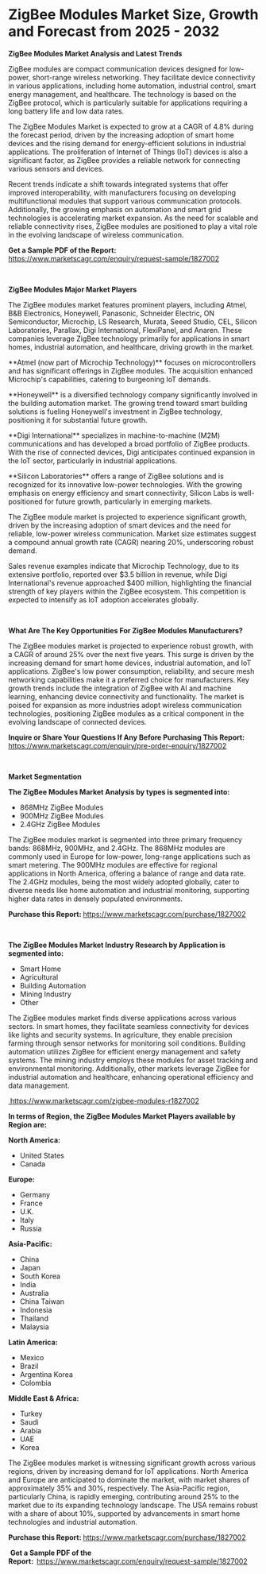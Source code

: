 <p><h1>ZigBee Modules Market Size, Growth and Forecast from 2025 - 2032</h1></p><p><strong>ZigBee Modules Market Analysis and Latest Trends</strong></p>
<p><p>ZigBee modules are compact communication devices designed for low-power, short-range wireless networking. They facilitate device connectivity in various applications, including home automation, industrial control, smart energy management, and healthcare. The technology is based on the ZigBee protocol, which is particularly suitable for applications requiring a long battery life and low data rates.</p><p>The ZigBee Modules Market is expected to grow at a CAGR of 4.8% during the forecast period, driven by the increasing adoption of smart home devices and the rising demand for energy-efficient solutions in industrial applications. The proliferation of Internet of Things (IoT) devices is also a significant factor, as ZigBee provides a reliable network for connecting various sensors and devices.</p><p>Recent trends indicate a shift towards integrated systems that offer improved interoperability, with manufacturers focusing on developing multifunctional modules that support various communication protocols. Additionally, the growing emphasis on automation and smart grid technologies is accelerating market expansion. As the need for scalable and reliable connectivity rises, ZigBee modules are positioned to play a vital role in the evolving landscape of wireless communication.</p></p>
<p><strong>Get a Sample PDF of the Report:&nbsp;</strong> <a href="https://www.marketscagr.com/enquiry/request-sample/1827002?utm_campaign=2114&utm_medium=2&utm_source=Github&utm_content=ia&utm_term=15042025&utm_id=zigbee-modules">https://www.marketscagr.com/enquiry/request-sample/1827002</a></p>
<p>&nbsp;</p>
<p><strong>ZigBee Modules Major Market Players</strong></p>
<p><p>The ZigBee modules market features prominent players, including Atmel, B&B Electronics, Honeywell, Panasonic, Schneider Electric, ON Semiconductor, Microchip, LS Research, Murata, Seeed Studio, CEL, Silicon Laboratories, Parallax, Digi International, FlexiPanel, and Anaren. These companies leverage ZigBee technology primarily for applications in smart homes, industrial automation, and healthcare, driving growth in the market.</p><p>**Atmel (now part of Microchip Technology)** focuses on microcontrollers and has significant offerings in ZigBee modules. The acquisition enhanced Microchip's capabilities, catering to burgeoning IoT demands.</p><p>**Honeywell** is a diversified technology company significantly involved in the building automation market. The growing trend toward smart building solutions is fueling Honeywell's investment in ZigBee technology, positioning it for substantial future growth.</p><p>**Digi International** specializes in machine-to-machine (M2M) communications and has developed a broad portfolio of ZigBee products. With the rise of connected devices, Digi anticipates continued expansion in the IoT sector, particularly in industrial applications.</p><p>**Silicon Laboratories** offers a range of ZigBee solutions and is recognized for its innovative low-power technologies. With the growing emphasis on energy efficiency and smart connectivity, Silicon Labs is well-positioned for future growth, particularly in emerging markets.</p><p>The ZigBee module market is projected to experience significant growth, driven by the increasing adoption of smart devices and the need for reliable, low-power wireless communication. Market size estimates suggest a compound annual growth rate (CAGR) nearing 20%, underscoring robust demand.</p><p>Sales revenue examples indicate that Microchip Technology, due to its extensive portfolio, reported over $3.5 billion in revenue, while Digi International's revenue approached $400 million, highlighting the financial strength of key players within the ZigBee ecosystem. This competition is expected to intensify as IoT adoption accelerates globally.</p></p>
<p>&nbsp;</p>
<p><strong>What Are The Key Opportunities For ZigBee Modules Manufacturers?</strong></p>
<p><p>The ZigBee modules market is projected to experience robust growth, with a CAGR of around 25% over the next five years. This surge is driven by the increasing demand for smart home devices, industrial automation, and IoT applications. ZigBee's low power consumption, reliability, and secure mesh networking capabilities make it a preferred choice for manufacturers. Key growth trends include the integration of ZigBee with AI and machine learning, enhancing device connectivity and functionality. The market is poised for expansion as more industries adopt wireless communication technologies, positioning ZigBee modules as a critical component in the evolving landscape of connected devices.</p></p>
<p><strong>Inquire or Share Your Questions If Any Before Purchasing This Report:</strong> <a href="https://www.marketscagr.com/enquiry/pre-order-enquiry/1827002?utm_campaign=2114&utm_medium=2&utm_source=Github&utm_content=ia&utm_term=15042025&utm_id=zigbee-modules">https://www.marketscagr.com/enquiry/pre-order-enquiry/1827002</a></p>
<p>&nbsp;</p>
<p><strong>Market Segmentation</strong></p>
<p><strong>The ZigBee Modules Market Analysis by types is segmented into:</strong></p>
<p><ul><li>868MHz ZigBee Modules</li><li>900MHz ZigBee Modules</li><li>2.4GHz ZigBee Modules</li></ul></p>
<p><p>The ZigBee modules market is segmented into three primary frequency bands: 868MHz, 900MHz, and 2.4GHz. The 868MHz modules are commonly used in Europe for low-power, long-range applications such as smart metering. The 900MHz modules are effective for regional applications in North America, offering a balance of range and data rate. The 2.4GHz modules, being the most widely adopted globally, cater to diverse needs like home automation and industrial monitoring, supporting higher data rates in densely populated environments.</p></p>
<p><strong>Purchase this Report:&nbsp;</strong><a href="https://www.marketscagr.com/purchase/1827002?utm_campaign=2114&utm_medium=2&utm_source=Github&utm_content=ia&utm_term=15042025&utm_id=zigbee-modules">https://www.marketscagr.com/purchase/1827002</a></p>
<p>&nbsp;</p>
<p><strong>The ZigBee Modules Market Industry Research by Application is segmented into:</strong></p>
<p><ul><li>Smart Home</li><li>Agricultural</li><li>Building Automation</li><li>Mining Industry</li><li>Other</li></ul></p>
<p><p>The ZigBee modules market finds diverse applications across various sectors. In smart homes, they facilitate seamless connectivity for devices like lights and security systems. In agriculture, they enable precision farming through sensor networks for monitoring soil conditions. Building automation utilizes ZigBee for efficient energy management and safety systems. The mining industry employs these modules for asset tracking and environmental monitoring. Additionally, other markets leverage ZigBee for industrial automation and healthcare, enhancing operational efficiency and data management.</p></p>
<p><a href="https://www.marketscagr.com/zigbee-modules-r1827002?utm_campaign=2114&utm_medium=2&utm_source=Github&utm_content=ia&utm_term=15042025&utm_id=zigbee-modules">&nbsp;https://www.marketscagr.com/zigbee-modules-r1827002</a></p>
<p><strong>In terms of Region, the ZigBee Modules Market Players available by Region are:</strong></p>
<p>
    <p> <strong> North America: </strong>
        <ul>
            <li>United States</li>
            <li>Canada</li>
        </ul>
        </p> 
    <p> <strong> Europe: </strong>
        <ul>
            <li>Germany</li>
            <li>France</li>
            <li>U.K.</li>
            <li>Italy</li>
            <li>Russia</li>
        </ul>
        </p> 
    <p> <strong> Asia-Pacific: </strong>
        <ul>
            <li>China</li>
            <li>Japan</li>
            <li>South Korea</li>
            <li>India</li>
            <li>Australia</li>
            <li>China Taiwan</li>
            <li>Indonesia</li>
            <li>Thailand</li>
            <li>Malaysia</li>
        </ul>
        </p> 
    <p> <strong> Latin America: </strong>
        <ul>
            <li>Mexico</li>
            <li>Brazil</li>
            <li>Argentina Korea</li>
            <li>Colombia</li>
        </ul>
        </p> 
    <p> <strong> Middle East & Africa: </strong>
        <ul>
            <li>Turkey</li>
            <li>Saudi</li>
            <li>Arabia</li>
            <li>UAE</li>
            <li>Korea</li>
        </ul>
    </p>
    </p>
<p><p>The ZigBee modules market is witnessing significant growth across various regions, driven by increasing demand for IoT applications. North America and Europe are anticipated to dominate the market, with market shares of approximately 35% and 30%, respectively. The Asia-Pacific region, particularly China, is rapidly emerging, contributing around 25% to the market due to its expanding technology landscape. The USA remains robust with a share of about 10%, supported by advancements in smart home technologies and industrial automation.</p></p>
<p><strong>Purchase this Report: </strong><a href="https://www.marketscagr.com/purchase/1827002?utm_campaign=2114&utm_medium=2&utm_source=Github&utm_content=ia&utm_term=15042025&utm_id=zigbee-modules">https://www.marketscagr.com/purchase/1827002</a></p>
<p>&nbsp;<strong>Get a Sample PDF of the Report:&nbsp;&nbsp;</strong><a href="https://www.marketscagr.com/enquiry/request-sample/1827002?utm_campaign=2114&utm_medium=2&utm_source=Github&utm_content=ia&utm_term=15042025&utm_id=zigbee-modules">https://www.marketscagr.com/enquiry/request-sample/1827002</a></p>
<p><strong></strong></p>
<p><p></p><p></p><p></p></p>